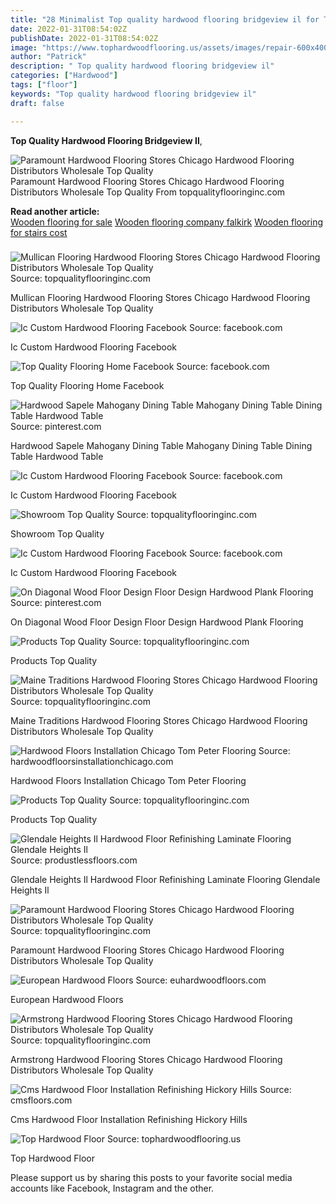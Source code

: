 ```yaml
---
title: "28 Minimalist Top quality hardwood flooring bridgeview il for Types of Floor"
date: 2022-01-31T08:54:02Z
publishDate: 2022-01-31T08:54:02Z
image: "https://www.tophardwoodflooring.us/assets/images/repair-600x400.jpg"
author: "Patrick"
description: " Top quality hardwood flooring bridgeview il"
categories: ["Hardwood"]
tags: ["floor"]
keywords: "Top quality hardwood flooring bridgeview il"
draft: false

---
```

<!-- Head tag Code -->
**Top Quality Hardwood Flooring Bridgeview Il**, 

![Paramount Hardwood Flooring Stores Chicago Hardwood Flooring Distributors Wholesale Top Quality](http://topqualityflooringinc.com/wp-content/uploads/2019/11/Paramount-2048x1536.jpg "Paramount Hardwood Flooring Stores Chicago Hardwood Flooring Distributors Wholesale Top Quality")
Paramount Hardwood Flooring Stores Chicago Hardwood Flooring Distributors Wholesale Top Quality From topqualityflooringinc.com

**Read another article:**  
[Wooden flooring for sale](/wooden-flooring-for-sale/)
[Wooden flooring company falkirk](/wooden-flooring-company-falkirk/)
[Wooden flooring for stairs cost](/wooden-flooring-for-stairs-cost/)




### 

 


![Mullican Flooring Hardwood Flooring Stores Chicago Hardwood Flooring Distributors Wholesale Top Quality](http://topqualityflooringinc.com/wp-content/uploads/2019/12/Mullican.jpg "Mullican Flooring Hardwood Flooring Stores Chicago Hardwood Flooring Distributors Wholesale Top Quality")
Source: topqualityflooringinc.com

Mullican Flooring Hardwood Flooring Stores Chicago Hardwood Flooring Distributors Wholesale Top Quality  

![Ic Custom Hardwood Flooring Facebook](https://lookaside.fbsbx.com/lookaside/crawler/media/?media_id=2664230457150055 "Ic Custom Hardwood Flooring Facebook")
Source: facebook.com

Ic Custom Hardwood Flooring Facebook  

![Top Quality Flooring Home Facebook](https://lookaside.fbsbx.com/lookaside/crawler/media/?media_id=4594267337274001 "Top Quality Flooring Home Facebook")
Source: facebook.com

Top Quality Flooring Home Facebook  

![Hardwood Sapele Mahogany Dining Table Mahogany Dining Table Dining Table Hardwood Table](https://i.pinimg.com/originals/21/df/46/21df46d46f1fffa31f16e468bb021647.jpg "Hardwood Sapele Mahogany Dining Table Mahogany Dining Table Dining Table Hardwood Table")
Source: pinterest.com

Hardwood Sapele Mahogany Dining Table Mahogany Dining Table Dining Table Hardwood Table  

![Ic Custom Hardwood Flooring Facebook](https://lookaside.fbsbx.com/lookaside/crawler/media/?media_id=2663355783904189 "Ic Custom Hardwood Flooring Facebook")
Source: facebook.com

Ic Custom Hardwood Flooring Facebook  

![Showroom Top Quality](http://topqualityflooringinc.com/wp-content/uploads/2016/08/a.jpg "Showroom Top Quality")
Source: topqualityflooringinc.com

Showroom Top Quality  

![Ic Custom Hardwood Flooring Facebook](https://lookaside.fbsbx.com/lookaside/crawler/media/?media_id=2664230523816715 "Ic Custom Hardwood Flooring Facebook")
Source: facebook.com

Ic Custom Hardwood Flooring Facebook  

![On Diagonal Wood Floor Design Floor Design Hardwood Plank Flooring](https://i.pinimg.com/originals/64/a9/c8/64a9c840276856b079ab8110902d21b4.jpg "On Diagonal Wood Floor Design Floor Design Hardwood Plank Flooring")
Source: pinterest.com

On Diagonal Wood Floor Design Floor Design Hardwood Plank Flooring  

![Products Top Quality](https://topqualityflooringinc.com/wp-content/uploads/2015/11/Beech.jpg "Products Top Quality")
Source: topqualityflooringinc.com

Products Top Quality  

![Maine Traditions Hardwood Flooring Stores Chicago Hardwood Flooring Distributors Wholesale Top Quality](http://topqualityflooringinc.com/wp-content/uploads/2019/11/Main-traditions-1024x700.jpg "Maine Traditions Hardwood Flooring Stores Chicago Hardwood Flooring Distributors Wholesale Top Quality")
Source: topqualityflooringinc.com

Maine Traditions Hardwood Flooring Stores Chicago Hardwood Flooring Distributors Wholesale Top Quality  

![Hardwood Floors Installation Chicago Tom Peter Flooring](http://hardwoodfloorsinstallationchicago.com/wp-content/uploads/2016/10/Slide100.jpg "Hardwood Floors Installation Chicago Tom Peter Flooring")
Source: hardwoodfloorsinstallationchicago.com

Hardwood Floors Installation Chicago Tom Peter Flooring  

![Products Top Quality](https://topqualityflooringinc.com/wp-content/uploads/2015/11/red_oak.jpg "Products Top Quality")
Source: topqualityflooringinc.com

Products Top Quality  

![Glendale Heights Il Hardwood Floor Refinishing Laminate Flooring Glendale Heights Il](https://produstlessfloors.com/wp-content/uploads/2019/06/Custoom-Floor.jpg "Glendale Heights Il Hardwood Floor Refinishing Laminate Flooring Glendale Heights Il")
Source: produstlessfloors.com

Glendale Heights Il Hardwood Floor Refinishing Laminate Flooring Glendale Heights Il  

![Paramount Hardwood Flooring Stores Chicago Hardwood Flooring Distributors Wholesale Top Quality](http://topqualityflooringinc.com/wp-content/uploads/2019/11/Paramount-2048x1536.jpg "Paramount Hardwood Flooring Stores Chicago Hardwood Flooring Distributors Wholesale Top Quality")
Source: topqualityflooringinc.com

Paramount Hardwood Flooring Stores Chicago Hardwood Flooring Distributors Wholesale Top Quality  

![European Hardwood Floors](https://euhardwoodfloors.com/wp-content/uploads/2021/04/before-1.jpg "European Hardwood Floors")
Source: euhardwoodfloors.com

European Hardwood Floors  

![Armstrong Hardwood Flooring Stores Chicago Hardwood Flooring Distributors Wholesale Top Quality](http://topqualityflooringinc.com/wp-content/uploads/2020/01/AAmstrong2100x1181.jpg "Armstrong Hardwood Flooring Stores Chicago Hardwood Flooring Distributors Wholesale Top Quality")
Source: topqualityflooringinc.com

Armstrong Hardwood Flooring Stores Chicago Hardwood Flooring Distributors Wholesale Top Quality  

![Cms Hardwood Floor Installation Refinishing Hickory Hills](https://cmsfloors.com/wp-content/uploads/2020/09/hardwood-floor-refinishing.jpg "Cms Hardwood Floor Installation Refinishing Hickory Hills")
Source: cmsfloors.com

Cms Hardwood Floor Installation Refinishing Hickory Hills  

![Top Hardwood Floor](https://www.tophardwoodflooring.us/assets/images/repair-600x400.jpg "Top Hardwood Floor")
Source: tophardwoodflooring.us

Top Hardwood Floor  

Please support us by sharing this posts to your favorite social media accounts like Facebook, Instagram and the other.

